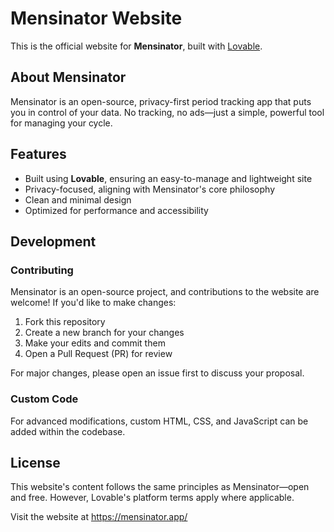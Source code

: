 # Mensinator Website

This is the official website for **Mensinator**, built with [Lovable](https://lovable.so/).

## About Mensinator

Mensinator is an open-source, privacy-first period tracking app that puts you in control of your data. No tracking, no ads—just a simple, powerful tool for managing your cycle.

## Features
- Built using **Lovable**, ensuring an easy-to-manage and lightweight site
- Privacy-focused, aligning with Mensinator's core philosophy
- Clean and minimal design
- Optimized for performance and accessibility

## Development

### Contributing
Mensinator is an open-source project, and contributions to the website are welcome! If you'd like to make changes:
1. Fork this repository
2. Create a new branch for your changes
3. Make your edits and commit them
4. Open a Pull Request (PR) for review

For major changes, please open an issue first to discuss your proposal.

### Custom Code
For advanced modifications, custom HTML, CSS, and JavaScript can be added within the codebase.

## License
This website's content follows the same principles as Mensinator—open and free. However, Lovable's platform terms apply where applicable.

Visit the website at https://mensinator.app/
